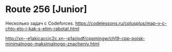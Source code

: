 # Route 256 [Junior] 

Несколько задач с Codeforces.
https://codelessons.ru/cplusplus/map-v-c-chto-eto-i-kak-s-etim-rabotat.html

http://xn--e1akicaccic2c.xn--p1ai/pdf/cppmingw/ch19-cpp-poisk-minimalnogo-maksimalnogo-znacheniy.html
